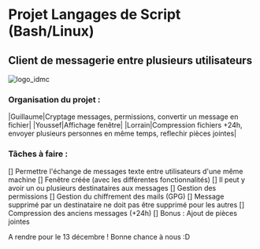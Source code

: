 # Projet Langages de Script (Bash/Linux)
## Client de messagerie entre plusieurs utilisateurs
![logo_idmc](https://idmc.univ-lorraine.fr/wp-content/uploads/2020/04/idmc-ul-logo-2020.png)

### Organisation du projet :

|Guillaume|Cryptage messages, permissions, convertir un message en fichier|
|Youssef|Affichage fenêtre|
|Lorrain|Compression fichiers +24h, envoyer plusieurs personnes en même temps, reflechir pièces jointes|

### Tâches à faire :

[] Permettre l'échange de messages texte entre utilisateurs d'une même machine
[] Fenêtre créée (avec les différentes fonctionnalités)
[] Il peut y avoir un ou plusieurs destinataires aux messages
[] Gestion des permissions
[] Gestion du chiffrement des mails (GPG)
[] Message supprimé par un destinataire ne doit pas être supprimé pour les autres
[] Compression des anciens messages (+24h)
[] Bonus : Ajout de pièces jointes

A rendre pour le 13 décembre ! 
Bonne chance à nous :D
